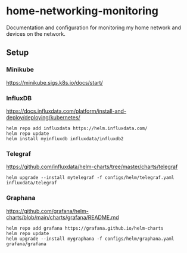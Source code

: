 # home-networking-monitoring
Documentation and configuration for monitoring my home network and devices on the network.

## Setup

### Minikube

https://minikube.sigs.k8s.io/docs/start/

### InfluxDB

https://docs.influxdata.com/platform/install-and-deploy/deploying/kubernetes/

```
helm repo add influxdata https://helm.influxdata.com/
helm repo update
helm install myinfluxdb influxdata/influxdb2
```

### Telegraf

https://github.com/influxdata/helm-charts/tree/master/charts/telegraf

```
helm upgrade --install mytelegraf -f configs/helm/telegraf.yaml influxdata/telegraf
```

### Graphana

https://github.com/grafana/helm-charts/blob/main/charts/grafana/README.md

```
helm repo add grafana https://grafana.github.io/helm-charts
helm repo update
helm upgrade --install mygraphana -f configs/helm/graphana.yaml grafana/grafana
```
